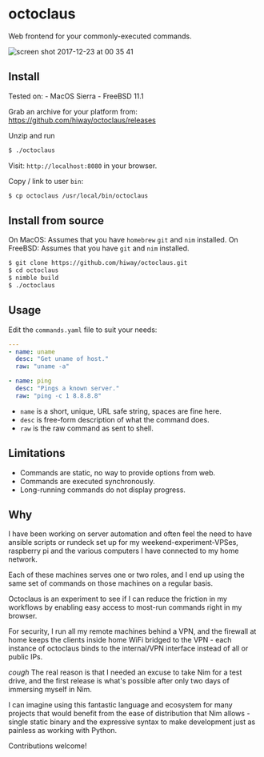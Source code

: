 # octoclaus

Web frontend for your commonly-executed commands.

![screen shot 2017-12-23 at 00 35 41](https://user-images.githubusercontent.com/23116/34309830-1f2ed64a-e77a-11e7-9e6a-9e9fbb7b9946.png)

## Install

Tested on:
    - MacOS Sierra
    - FreeBSD 11.1

Grab an archive for your platform from:
https://github.com/hiway/octoclaus/releases

Unzip and run

```bash
$ ./octoclaus
```

Visit: `http://localhost:8080` in your browser.

Copy / link to user `bin`:

```bash
$ cp octoclaus /usr/local/bin/octoclaus
```

## Install from source

On MacOS: Assumes that you have `homebrew` `git` and `nim` installed.
On FreeBSD: Assumes that you have `git` and `nim` installed.

```bash
$ git clone https://github.com/hiway/octoclaus.git
$ cd octoclaus
$ nimble build
$ ./octoclaus
```

## Usage

Edit the `commands.yaml` file to suit your needs:

```yaml
---
- name: uname
  desc: "Get uname of host."
  raw: "uname -a"

- name: ping
  desc: "Pings a known server."
  raw: "ping -c 1 8.8.8.8"
```

- `name` is a short, unique, URL safe string, spaces are fine here.
- `desc` is free-form description of what the command does.
- `raw` is the raw command as sent to shell.

## Limitations

- Commands are static, no way to provide options from web.
- Commands are executed synchronously.
- Long-running commands do not display progress.

## Why

I have been working on server automation and often feel
the need to have ansible scripts or rundeck set up for my
weekend-experiment-VPSes, raspberry pi and the various
computers I have connected to my home network.

Each of these machines serves one or two roles, and I
end up using the same set of commands on those machines
on a regular basis.

Octoclaus is an experiment to see if I can reduce the
friction in my workflows by enabling easy access to
most-run commands right in my browser.

For security, I run all my remote machines behind a VPN,
and the firewall at home keeps the clients inside home
WiFi bridged to the VPN - each instance of octoclaus binds
to the internal/VPN interface instead of all or public IPs.

*cough* The real reason is that I needed an excuse to take
Nim for a test drive, and the first release is what's
possible after only two days of immersing myself in Nim.

I can imagine using this fantastic language and ecosystem
for many projects that would benefit from the ease of
distribution that Nim allows - single static binary and
the expressive syntax to make development just as painless
as working with Python.

Contributions welcome!
